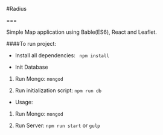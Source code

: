 #Radius

===

Simple Map application using Bable(ES6), React and Leaflet.

####To run project:

- Install all dependencies:
``` npm install```

- Init Database

1) Run Mongo: ```mongod```

2) Run initialization script: ```npm run db```

-  Usage: 

1) Run Mongo: ```mongod```

2) Run Server: ```npm run start``` or ```gulp```
